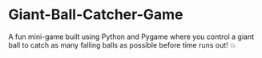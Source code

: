 # Giant-Ball-Catcher-Game
A fun mini-game built using Python and Pygame where you control a giant ball to catch as many falling balls as possible before time runs out! 💥
